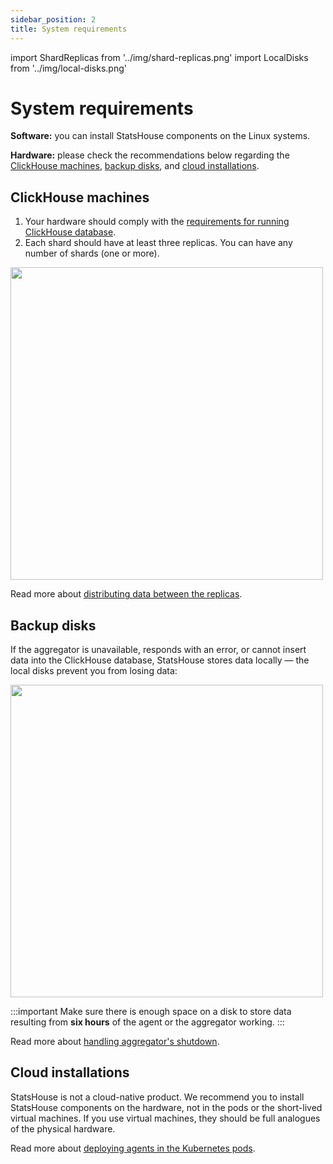 ```yaml
---
sidebar_position: 2
title: System requirements
---
```


import ShardReplicas from '../img/shard-replicas.png'
import LocalDisks from '../img/local-disks.png'

# System requirements

**Software:** you can install StatsHouse components on the Linux systems.

**Hardware:** please check the recommendations below regarding the [ClickHouse machines](#clickhouse-machines),
[backup disks](#backup-disks), and [cloud installations](#cloud-installations).

## ClickHouse machines

1. Your hardware should comply with the
   [requirements for running ClickHouse database](https://clickhouse.com/docs/ru/operations/requirements).
2. Each shard should have at least three replicas. You can have any number of shards (one or more).

<img src={ShardReplicas} width="500"/>

Read more about
[distributing data between the replicas](conceptual%20overview/components.md#handling-aggregators-shutdown).

## Backup disks

If the aggregator is unavailable, responds with an error, or cannot insert data into the ClickHouse database,
StatsHouse stores data locally — the local disks prevent you from losing data:

<img src={LocalDisks} width="500"/>

:::important
Make sure there is enough space on a disk to store data resulting from **six hours** of the agent or the aggregator
working.
:::

Read more about [handling aggregator's shutdown](conceptual%20overview/components.md#handling-aggregators-shutdown).

## Сloud installations

StatsHouse is not a cloud-native product. We recommend you to install StatsHouse components on the hardware, not in
the pods or the short-lived virtual machines. If you use virtual machines, they should be full analogues of the
physical hardware.

Read more about
[deploying agents in the Kubernetes pods](conceptual%20overview/components.md#deploying-agents-in-the-kubernetes-pods).
